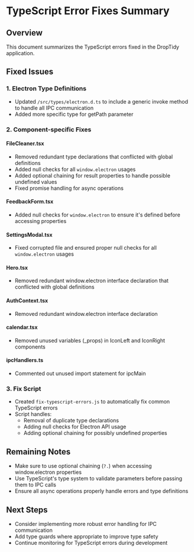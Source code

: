 # TypeScript Error Fixes Summary

## Overview
This document summarizes the TypeScript errors fixed in the DropTidy application.

## Fixed Issues

### 1. Electron Type Definitions
- Updated `/src/types/electron.d.ts` to include a generic invoke method to handle all IPC communication
- Added more specific type for getPath parameter

### 2. Component-specific Fixes

#### FileCleaner.tsx
- Removed redundant type declarations that conflicted with global definitions
- Added null checks for all `window.electron` usages
- Added optional chaining for result properties to handle possible undefined values
- Fixed promise handling for async operations

#### FeedbackForm.tsx
- Added null checks for `window.electron` to ensure it's defined before accessing properties

#### SettingsModal.tsx
- Fixed corrupted file and ensured proper null checks for all `window.electron` usages

#### Hero.tsx
- Removed redundant window.electron interface declaration that conflicted with global definitions

#### AuthContext.tsx
- Removed redundant window.electron interface declaration

#### calendar.tsx
- Removed unused variables (_props) in IconLeft and IconRight components

#### ipcHandlers.ts
- Commented out unused import statement for ipcMain

### 3. Fix Script
- Created `fix-typescript-errors.js` to automatically fix common TypeScript errors
- Script handles:
  - Removal of duplicate type declarations
  - Adding null checks for Electron API usage
  - Adding optional chaining for possibly undefined properties

## Remaining Notes
- Make sure to use optional chaining (`?.`) when accessing window.electron properties
- Use TypeScript's type system to validate parameters before passing them to IPC calls
- Ensure all async operations properly handle errors and type definitions

## Next Steps
- Consider implementing more robust error handling for IPC communication
- Add type guards where appropriate to improve type safety
- Continue monitoring for TypeScript errors during development
